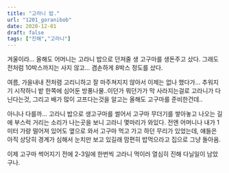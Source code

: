 ```yaml
---
title: "고라니 밥."
url: "1201_goranibob"
date: 2020-12-01
draft: false
tags: ["진해","고라니"]
---
```

겨울이라... 올해도 어머니는 고라니 밥으로 던져줄 생 고구마를 생돈주고 샀다. 그래도 전처럼 10박스까지는 사지 않고... 겸손하게 8박스 정도를 샀다.

여름, 가을내내 전처렴 고리니하고 잘 마주쳐지지 않아서 이제는 없나 했다가... 추워지기 시작하니 밭 한쪽에 심어둔 방풍나물..이던가 뭐던가가 막 사라지는걸로 고라니가 다닌다는것, 그리고 배가 많이 고프다는것을 알고는 올해도 고구마를 준비한건데..

아니나 다를까... 고라니 밥으로 생고구마를 썰어서 고구마 무더기를 쌓아놓고 나오는 길에 부스럭 거리는 소리가 나는곳을 보니 고라니 몇마리가 와있다. 전엔 어머니나 내가 1미터 가량 떨어져 있어도 옆으로 와서 고구마 먹고 가고 하던 무리가 있었는데, 얘들은 아직 상당히 경계가 심해서 눈치만 보고 있길래 맘편히 밥먹으라고 집으로 그냥 돌아옴.

이제 고구마 썩어지기 전에 2-3일에 한번씩 고라니 먹이러 열심히 진해 다닐일이 남았구나.
